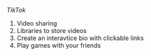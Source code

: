 *TikTok*

1. Video sharing 
2. Libraries to store videos
3. Create an interavtice bio with clickable links 
4. Play games with your friends 
